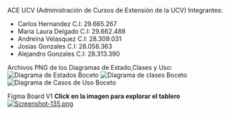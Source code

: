 ACE UCV (Administración de Cursos de Extensión de la UCV)
Integrantes:
- Carlos Hernandez C.I: 29.665.267
- Maria Laura Delgado C.I: 29.662.488
- Andreina Velasquez C.I: 28.309.031
- Josias Gonzales C.I: 28.058.363
- Alejandro Gonzales C.I: 28.313.390

Archivos PNG de los Diagramas de Estado,Clases y Uso:
![Diagrama de Estados Boceto](https://github.com/Carlox101/Reto-07-08-09-Grupo5/assets/171298765/7af06cb4-7902-489b-83b7-0d420162d809)
![Diagrama de clases Boceto](https://github.com/Carlox101/Reto-07-08-09-Grupo5/assets/171298765/a4d8cf8e-0b5c-4d87-9427-2890c3c5d47c)
![Diagrama de Casos de Uso Boceto](https://github.com/Carlox101/Reto-07-08-09-Grupo5/assets/171298765/e1deb5d2-d132-4b2c-b03e-36b54f0fad49)

Figma Board V1
**Click en la imagen para explorar el tablero**
[![Screenshot-135.png](https://i.postimg.cc/QtTB1fLz/Screenshot-135.png)](https://www.figma.com/embed?embed_host=share&url=https%3A%2F%2Fwww.figma.com%2Fdesign%2FS9cPGW1yK27Uqp61mzZi4d%2FPrimerPrototipoProyecto%3Fnode-id%3D0-1%26t%3D95RBDpyMMq004Wal-1)
